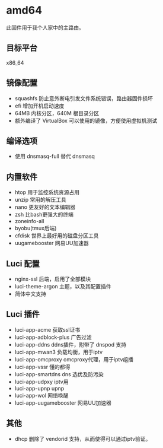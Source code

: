 # amd64

此固件用于我个人家中的主路由。

## 目标平台

x86_64

## 镜像配置

- squashfs 防止意外断电引发文件系统错误，路由器固件损坏
- efi 增加开机启动速度
- 64MB 内核分区，640M 根目录分区
- 额外编译了 VirtualBox 可以使用的镜像，方便使用虚拟机测试

## 编译选项

- 使用 dnsmasq-full 替代 dnsmasq

## 内置软件

- htop 用于监控系统资源占用
- unzip 常用的解压工具
- nano 更友好的文本编辑器
- zsh 比bash更强大的终端
- zoneinfo-all
- byobu(tmux后端)
- cfdisk 世界上最好用的磁盘分区工具
- uugamebooster 网易UU加速器

## Luci 配置

- nginx-ssl 后端，启用了全部模块
- luci-theme-argon 主题，以及其配置插件
- 简体中文支持

## Luci 插件

- luci-app-acme 获取ssl证书
- luci-app-adblock-plus 广告过滤
- luci-app-ddns ddns插件，附带了 dnspod 支持
- luci-app-mwan3 负载均衡，用于iptv
- luci-app-omcproxy omcproxy代理，用于iptv组播
- luci-app-vssr 懂的都得
- luci-app-smartdns dns 选优及防污染
- luci-app-udpxy iptv用
- luci-app-upnp upnp
- luci-app-wol 网络唤醒
- luci-app-uugamebooster 网易UU加速器

## 其他

- dhcp 删除了 vendorid 支持，从而使得可以通过iptv验证。

